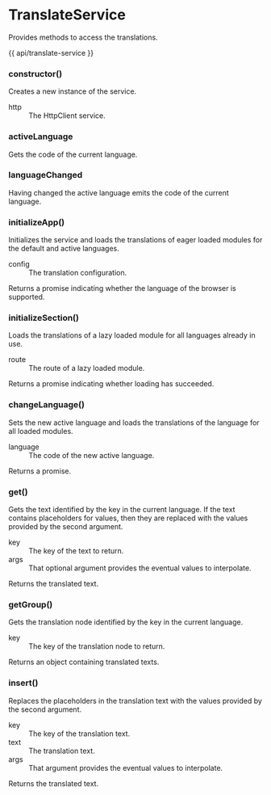 <!-- ======================================================================
--- Search engine
title:          TranslateService
keywords:       TranslateService
description:    TranslateService.
--- Menu system
order:          40
text:           TranslateService
hidden:         false
umbel:          false
--- Page properties
id:             
document:       
layout:         layout-2-left
$-left:         #side-menu
searchable:     true
--- Side menu
side-menu-root:     /api
side-menu-header:   API
side-menu-top:      
side-menu-depth:    1
======================================================================= -->

# TranslateService

Provides methods to access the translations.

{{ api/translate-service }}

### constructor()

Creates a new instance of the service.

<dl>
  <dt>http</dt>
  <dd>The HttpClient service.</dd>
</dl>

### activeLanguage

Gets the code of the current language.

### languageChanged

Having changed the active language emits the code of the current language.

### initializeApp()

Initializes the service and loads the translations of eager loaded modules for
the default and active languages.

<dl>
  <dt>config</dt>
  <dd>The translation configuration.</dd>
</dl>

<span class="code">Returns</span> a promise indicating whether the language
of the browser is supported.

### initializeSection()

Loads the translations of a lazy loaded module for all languages already in use.

<dl>
  <dt>route</dt>
  <dd>The route of a lazy loaded module.</dd>
</dl>

<span class="code">Returns</span> a promise indicating whether loading has succeeded.

### changeLanguage()

Sets the new active language and loads the translations of the language for
all loaded modules.

<dl>
  <dt>language</dt>
  <dd>The code of the new active language.</dd>
</dl>

<span class="code">Returns</span> a promise.

### get()

Gets the text identified by the key in the current language. If the text
contains placeholders for values, then they are replaced with the values
provided by the second argument.

<dl>
  <dt>key</dt>
  <dd>The key of the text to return.</dd>
  <dt>args</dt>
  <dd>That optional argument provides the eventual values to interpolate.</dd>
</dl>

<span class="code">Returns</span> the translated text.

### getGroup()

Gets the translation node identified by the key in the current language.

<dl>
  <dt>key</dt>
  <dd>The key of the translation node to return.</dd>
</dl>

<span class="code">Returns</span> an object containing translated texts.

### insert()

Replaces the placeholders in the translation text with the values provided by
the second argument.

<dl>
  <dt>key</dt>
  <dd>The key of the translation text.</dd>
  <dt>text</dt>
  <dd>The translation text.</dd>
  <dt>args</dt>
  <dd>That argument provides the eventual values to interpolate.</dd>
</dl>

<span class="code">Returns</span> the translated text.
